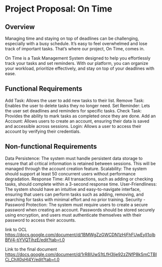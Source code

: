 # Project Proposal: On Time
## Overview
Managing time and staying on top of deadlines can be challenging, especially with a busy schedule. It’s easy to feel overwhelmed and lose track of important tasks. That’s where our project, On Time, comes in.

On Time is a Task Management System designed to help you effortlessly track your tasks and set reminders. With our platform, you can organize your workload, prioritize effectively, and stay on top of your deadlines with ease.

## Functional Requirements
Add Task: Allows the user to add new tasks to their list.
Remove Task: Enables the user to delete tasks they no longer need.
Set Reminder: Lets the user set deadlines and reminders for specific tasks.
Check Task: Provides the ability to mark tasks as completed once they are done.
Add an Account: Allows users to create an account, ensuring their data is saved and accessible across sessions.
Login: Allows a user to access their account by verifying their credentials.
## Non-functional Requirements
Data Persistence: The system must handle persistent data storage to ensure that all critical information is retained between sessions. This will be managed through the account creation feature.
Scalability: The system should support at least 50 concurrent users without performance degradation.
Response Time: All transactions, such as adding or checking tasks, should complete within a 3-second response time.
User-Friendliness: The system should have an intuitive and easy-to-navigate interface, ensuring that users can perform tasks such as adding, removing, and searching for tasks with minimal effort and no prior training.
Security - Password Protection: The system must require users to create a secure password when creating an account. Passwords should be stored securely using encryption, and users must authenticate themselves with their password to access their accounts.

link to OCL
https://docs.google.com/document/d/1BMWgZzGWCDN1zHjFhFUwEylI1oIbBfV4-tjYVQTihzE/edit?tab=t.0

Link to  the final document https://docs.google.com/document/d/1rR8IUwS1tLfH3Ije92zZNfP8kSmCTBICj_ChX0sHl4Y/edit?tab=t.0
